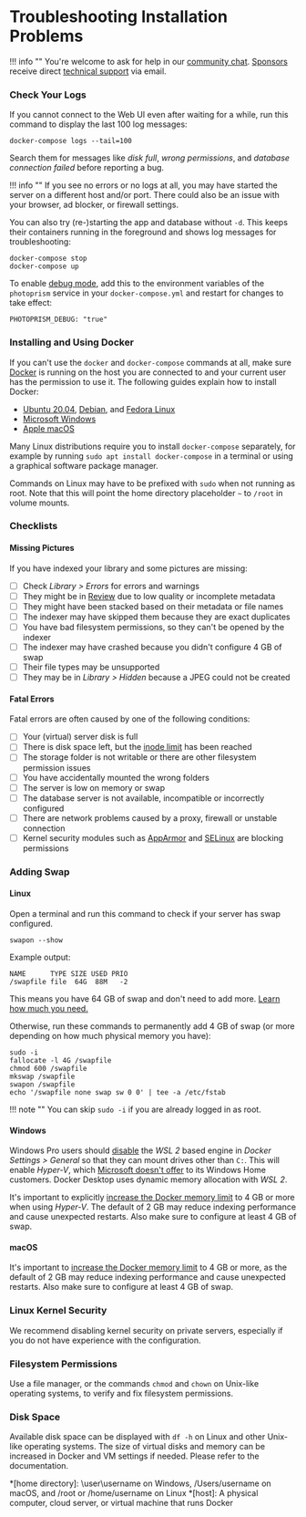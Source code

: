 # Troubleshooting Installation Problems

!!! info ""
    You're welcome to ask for help in our [community chat](https://gitter.im/browseyourlife/community).
    [Sponsors](../funding.md) receive direct [technical support](https://photoprism.app/contact) via email.

### Check Your Logs ###

If you cannot connect to the Web UI even after waiting for a while, run this command to display 
the last 100 log messages:

```
docker-compose logs --tail=100
```

Search them for messages like *disk full*, *wrong permissions*, and *database connection failed* 
before reporting a bug.

!!! info ""
    If you see no errors or no logs at all, you may have started the server on a different host
    and/or port. There could also be an issue with your browser, ad blocker, or firewall settings.

You can also try (re-)starting the app and database without `-d`. This keeps their containers running 
in the foreground and shows log messages for troubleshooting:

```
docker-compose stop
docker-compose up 
```

To enable [debug mode](config-options.md), add this to the environment variables of the `photoprism` 
service in your `docker-compose.yml` and restart for changes to take effect:

```
PHOTOPRISM_DEBUG: "true"
```

### Installing and Using Docker ###

If you can't use the `docker` and `docker-compose` commands at all, make sure [Docker](https://docs.docker.com/config/daemon/#start-the-daemon-manually)
is running on the host you are connected to and your current user has the permission to use it. The following guides explain how to install Docker:

- [Ubuntu 20.04](https://www.digitalocean.com/community/tutorials/how-to-install-and-use-docker-on-ubuntu-20-04), [Debian](https://www.linode.com/docs/guides/installing-and-using-docker-on-ubuntu-and-debian/), and [Fedora Linux](https://docs.docker.com/engine/install/fedora/)
- [Microsoft Windows](https://hub.docker.com/editions/community/docker-ce-desktop-windows)
- [Apple macOS](https://hub.docker.com/editions/community/docker-ce-desktop-mac)

Many Linux distributions require you to install `docker-compose` separately, for example by
running `sudo apt install docker-compose` in a terminal or using a graphical software package manager.

Commands on Linux may have to be prefixed with `sudo` when not running as root. Note that this will
point the home directory placeholder `~` to `/root` in volume mounts.

### Checklists ###

#### Missing Pictures ####

If you have indexed your library and some pictures are missing:

- [ ] Check *Library > Errors* for errors and warnings
- [ ] They might be in [Review](../user-guide/organize/review.md) due to low quality or incomplete metadata
- [ ] They might have been stacked based on their metadata or file names
- [ ] The indexer may have skipped them because they are exact duplicates
- [ ] You have bad filesystem permissions, so they can't be opened by the indexer
- [ ] The indexer may have crashed because you didn't configure 4 GB of swap
- [ ] Their file types may be unsupported
- [ ] They may be in *Library > Hidden* because a JPEG could not be created

#### Fatal Errors ####

Fatal errors are often caused by one of the following conditions:

- [ ] Your (virtual) server disk is full
- [ ] There is disk space left, but the [inode limit](https://serverfault.com/questions/104986/what-is-the-maximum-number-of-files-a-file-system-can-contain) has been reached
- [ ] The storage folder is not writable or there are other filesystem permission issues
- [ ] You have accidentally mounted the wrong folders
- [ ] The server is low on memory or swap
- [ ] The database server is not available, incompatible or incorrectly configured
- [ ] There are network problems caused by a proxy, firewall or unstable connection
- [ ] Kernel security modules such as [AppArmor](https://wiki.ubuntu.com/AppArmor) and [SELinux](https://en.wikipedia.org/wiki/Security-Enhanced_Linux) are blocking permissions

### Adding Swap ###

#### Linux ####

Open a terminal and run this command to check if your server has swap configured.

```
swapon --show
```

Example output:

```
NAME      TYPE SIZE USED PRIO
/swapfile file  64G  88M   -2
```

This means you have 64 GB of swap and don't need to add more. [Learn how much you need.](https://opensource.com/article/18/9/swap-space-linux-systems)

Otherwise, run these commands to permanently add 4 GB of swap (or more depending on how much physical memory you have):

```
sudo -i
fallocate -l 4G /swapfile
chmod 600 /swapfile
mkswap /swapfile
swapon /swapfile
echo '/swapfile none swap sw 0 0' | tee -a /etc/fstab
```

!!! note ""
    You can skip `sudo -i` if you are already logged in as root. 

#### Windows ####

Windows Pro users should [disable](img/docker-disable-wsl2.jpg) the *WSL 2* based engine in *Docker Settings > General*
so that they can mount drives other than `C:`. This will enable *Hyper-V*, which
[Microsoft doesn't offer](https://docs.microsoft.com/en-us/virtualization/hyper-v-on-windows/reference/hyper-v-requirements)
to its Windows Home customers. Docker Desktop uses dynamic memory allocation with *WSL 2*.

It's important to explicitly [increase the Docker memory limit](img/docker-resources-advanced.jpg) to 4 GB or more 
when using *Hyper-V*. The default of 2 GB may reduce indexing performance and cause unexpected restarts. 
Also make sure to configure at least 4 GB of swap.

#### macOS ####

It's important to [increase the Docker memory limit](img/docker-resources-advanced.jpg) to 4 GB or more,
as the default of 2 GB may reduce indexing performance and cause unexpected restarts. Also make sure to
configure at least 4 GB of swap.

### Linux Kernel Security ###

We recommend disabling kernel security on private servers, especially if you do not have experience
with the configuration.

### Filesystem Permissions ###

Use a file manager, or the commands `chmod` and `chown` on Unix-like operating systems,
to verify and fix filesystem permissions.

### Disk Space ###

Available disk space can be displayed with `df -h` on Linux and other Unix-like operating systems. 
The size of virtual disks and memory can be increased in Docker and VM settings if needed. Please refer to the documentation.

*[home directory]: \user\username on Windows, /Users/username on macOS, and /root or /home/username on Linux
*[host]: A physical computer, cloud server, or virtual machine that runs Docker